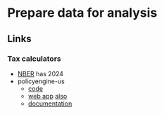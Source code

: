 # Prepare data for analysis

## Links

### Tax calculators
-  [NBER](https://taxsim.nber.org/taxsimtest/) has 2024
-  policyengine-us
   -  [code](https://github.com/PolicyEngine/policyengine-us)
   -  [web app](https://policyengine.org/us) [also](https://policyengine.org/us/household)
   -  [documentation](https://policyengine.github.io/policyengine-us/)